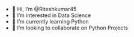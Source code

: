 - 👋 Hi, I’m @Riteshkumar45
- 👀 I’m interested in Data Science 
- 🌱 I’m currently learning Python
- 💞️ I’m looking to collaborate on Python Projects 
  

<!---
Riteshkumar45/Riteshkumar45 is a ✨ special ✨ repository because its `README.md` (this file) appears on your GitHub profile.
You can click the Preview link to take a look at your changes.
--->
